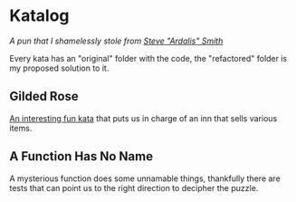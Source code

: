 # Katalog

_A pun that I shamelessly stole from [Steve "Ardalis" Smith](https://github.com/ardalis/kata-catalog)_

Every kata has an "original" folder with the code, the "refactored" folder is my proposed solution to it.

## Gilded Rose

[An interesting fun kata](https://github.com/emilybache/GildedRose-Refactoring-Kata) that puts us in charge of an inn that sells various items.

## A Function Has No Name

A mysterious function does some unnamable things, thankfully there are tests that can point us to the right direction to decipher the puzzle.
